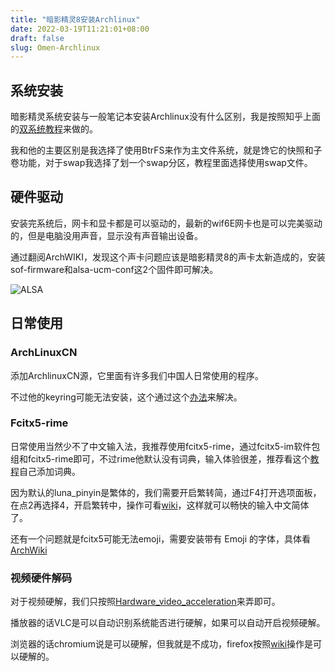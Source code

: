 ```yaml
---
title: "暗影精灵8安装Archlinux"
date: 2022-03-19T11:21:01+08:00
draft: false
slug: Omen-Archlinux
---
```


## 系统安装

暗影精灵系统安装与一般笔记本安装Archlinux没有什么区别，我是按照知乎上面的[双系统教程](https://zhuanlan.zhihu.com/p/138951848)来做的。

我和他的主要区别是我选择了使用BtrFS来作为主文件系统，就是馋它的快照和子卷功能，对于swap我选择了划一个swap分区，教程里面选择使用swap文件。

## 硬件驱动

安装完系统后，网卡和显卡都是可以驱动的，最新的wif6E网卡也是可以完美驱动的，但是电脑没用声音，显示没有声音输出设备。

通过翻阅ArchWIKI，发现这个声卡问题应该是暗影精灵8的声卡太新造成的，安装sof-firmware和alsa-ucm-conf这2个固件即可解决。

![ALSA](https://img.nobody404.xyz/img/ALSA.webp)

## 日常使用

### ArchLinuxCN
添加ArchlinuxCN源，它里面有许多我们中国人日常使用的程序。

不过他的keyring可能无法安装，这个通过这个[办法](https://www.archlinuxcn.org/gnupg-2-1-and-the-pacman-keyring/)来解决。


### Fcitx5-rime
日常使用当然少不了中文输入法，我推荐使用fcitx5-rime，通过fcitx5-im软件包组和fcitx5-rime即可，不过rime他默认没有词典，输入体验很差，推荐看这个[教程](https://zhuanlan.zhihu.com/p/287774005)自己添加词典。

因为默认的luna_pinyin是繁体的，我们需要开启繁转简，通过F4打开选项面板，在点2再选择4，开启繁转中，操作可看[wiki](https://wiki.archlinux.org/title/Rime_(%E7%AE%80%E4%BD%93%E4%B8%AD%E6%96%87)#%E4%BD%BF%E7%94%A8)，这样就可以畅快的输入中文简体了。

还有一个问题就是fcitx5可能无法emoji，需要安装带有 Emoji 的字体，具体看[ArchWiki](https://wiki.archlinux.org/title/Fcitx5_(%E7%AE%80%E4%BD%93%E4%B8%AD%E6%96%87))

### 视频硬件解码

对于视频硬解，我们只按照[Hardware_video_acceleration](https://wiki.archlinux.org/title/Hardware_video_acceleration)来弄即可。

播放器的话VLC是可以自动识别系统能否进行硬解，如果可以自动开启视频硬解。

浏览器的话chromium说是可以硬解，但我就是不成功，firefox按照[wiki](https://wiki.archlinux.org/title/Firefox#Hardware_video_acceleration)操作是可以硬解的。